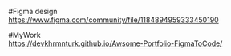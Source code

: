 #Figma design <br/>
https://www.figma.com/community/file/1184894959333450190 <br/>

#MyWork <br/>
https://devkhrmnturk.github.io/Awsome-Portfolio-FigmaToCode/
